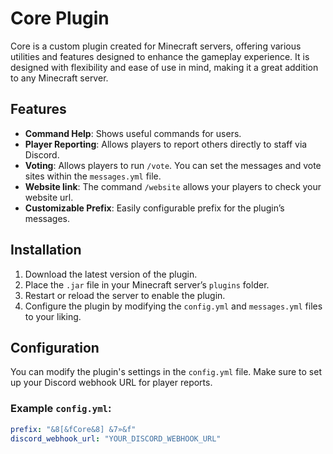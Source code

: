 # Core Plugin

Core is a custom plugin created for Minecraft servers, offering various utilities and features designed to enhance the gameplay experience. It is designed with flexibility and ease of use in mind, making it a great addition to any Minecraft server.

## Features

- **Command Help**: Shows useful commands for users.
- **Player Reporting**: Allows players to report others directly to staff via Discord.
- **Voting**: Allows players to run `/vote`. You can set the messages and vote sites within the `messages.yml` file.
- **Website link**: The command `/website` allows your players to check your website url.
- **Customizable Prefix**: Easily configurable prefix for the plugin’s messages.
  
## Installation

1. Download the latest version of the plugin.
2. Place the `.jar` file in your Minecraft server’s `plugins` folder.
3. Restart or reload the server to enable the plugin.
4. Configure the plugin by modifying the `config.yml` and `messages.yml` files to your liking.

## Configuration

You can modify the plugin's settings in the `config.yml` file. Make sure to set up your Discord webhook URL for player reports.

### Example `config.yml`:

```yaml
prefix: "&8[&fCore&8] &7»&f"
discord_webhook_url: "YOUR_DISCORD_WEBHOOK_URL"
